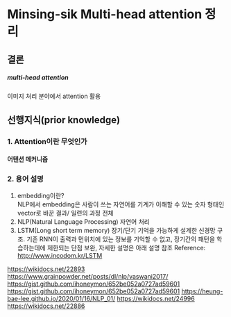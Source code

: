 # Minsing-sik Multi-head attention 정리

## 결론
##### multi-head attention

이미지 처리 분야에서 attention 활용

## 선행지식(prior knowledge)
### 1. Attention이란 무엇인가
#### 어텐션 메커니즘

### 2. 용어 설명
1. embedding이란?<br>
   NLP에서 embedding은 사람이 쓰는 자연어를 기계가 이해할 수 있는 숫자 형태인 vector로 바꾼 결과/ 일련의 과정 
   전체<br>
2. NLP(Natural Language Processing)
   자연어 처리
3. LSTM(Long short term memory)
   장기/단기 기억을 가능하게 설계한 신경망 구조. 기존 RNN이 출력과 먼위치에 있는 정보를 기억할 수 없고, 장기간의 패턴을 학습하는데에 제한되는 단점 보완, 자세한 설명은 아래 설명 참조
Reference: http://www.incodom.kr/LSTM


https://wikidocs.net/22893
https://www.grainpowder.net/posts/dl/nlp/vaswani2017/
https://gist.github.com/ihoneymon/652be052a0727ad59601
https://gist.github.com/ihoneymon/652be052a0727ad59601
https://heung-bae-lee.github.io/2020/01/16/NLP_01/
https://wikidocs.net/24996
https://wikidocs.net/22886
